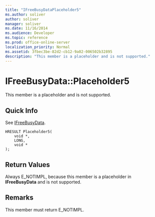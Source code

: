 ```yaml
---
title: "IFreeBusyDataPlaceholder5"
ms.author: soliver
author: soliver
manager: soliver
ms.date: 11/16/2014
ms.audience: Developer
ms.topic: reference
ms.prod: office-online-server
localization_priority: Normal
ms.assetid: 3fbec3be-82d2-cb12-9a02-006502b32895
description: "This member is a placeholder and is not supported."
---
```


# IFreeBusyData::Placeholder5

This member is a placeholder and is not supported.
  
## Quick Info

See [IFreeBusyData](ifreebusydata.md).
  
```
HRESULT Placeholder5( 
    void *,  
    LONG,  
    void * 
);
```

## Return Values

Always E_NOTIMPL, because this member is a placeholder in **IFreeBusyData** and is not supported. 
  
## Remarks

This member must return E_NOTIMPL.
  

